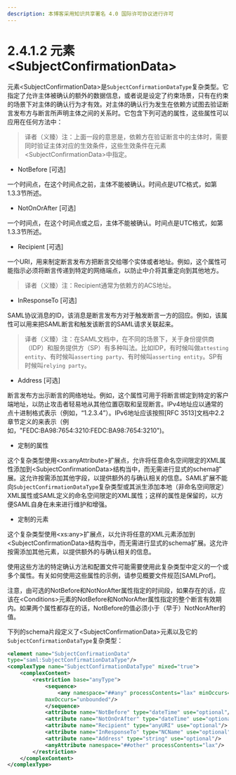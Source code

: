 ```yaml
---
description: 本博客采用知识共享署名 4.0 国际许可协议进行许可
---
```


# 2.4.1.2 元素\<SubjectConfirmationData>

元素\<SubjectConfirmationData\>是```SubjectConfirmationDataType```复杂类型。它指定了允许主体被确认的额外的数据信息，或者说是设定了约束场景，只有在约束的场景下对主体的确认行为才有效。对主体的确认行为发生在依赖方试图去验证断言发布方与断言所声明主体之间的关系时。它包含下列可选的属性，这些属性可以应用在任何方法中：

> 译者（义臻）注：上面一段的意思是，依赖方在验证断言中的主体时，需要同时验证主体对应的生效条件，这些生效条件在元素\<SubjectConfirmationData>中指定。

+ NotBefore [可选]

一个时间点，在这个时间点之前，主体不能被确认。时间点是UTC格式，如第1.3.3节所述。

+ NotOnOrAfter [可选]

一个时间点，在这个时间点或之后，主体不能被确认。时间点是UTC格式，如第1.3.3节所述。

+ Recipient [可选]

一个URI，用来制定断言发布方把断言交给哪个实体或者地址。例如，这个属性可能指示必须将断言传递到特定的网络端点，以防止中介将其重定向到其他地方。

> 译者（义臻）注：Recipient通常为依赖方的ACS地址。

+ InResponseTo [可选]

SAML协议消息的ID，该消息是断言发布方对于触发断言一方的回应。例如，该属性可以用来把SAML断言和触发该断言的SAML请求关联起来。

> 译者（义臻）注：在SAML文档中，在不同的场景下，关于身份提供商（IDP）和服务提供方（SP）有多种叫法。比如IDP，有时候叫做```attesting entity```、有时候叫```asserting party```、有时候叫```asserting entity```。SP有时候叫```relying party```。

+ Address [可选]

断言发布方出示断言的网络地址。例如，这个属性可用于将断言绑定到特定的客户端地址，以防止攻击者轻易地从其他位置窃取和呈现断言。IPv4地址应以通常的点十进制格式表示（例如，“1.2.3.4”）。IPv6地址应该按照[RFC 3513]文档中2.2章节定义的来表示（例如，"FEDC:BA98:7654:3210:FEDC:BA98:7654:3210")。


+ 定制的属性   

这个复杂类型使用\<xs:anyAttribute\>扩展点，允许将任意命名空间限定的XML属性添加到\<SubjectConfirmationData\>结构当中，而无需进行显式的schema扩展。这允许按需添加其他字段，以提供额外的与确认相关的信息。SAML扩展不能向```SubjectConfirmationDataType```复杂类型或其派生添加本地（非命名空间限定）XML属性或SAML定义的命名空间限定的XML属性；这样的属性是保留的，以方便SAML自身在未来进行维护和增强。

+ 定制的元素

这个复杂类型使用\<xs:any\>扩展点，以允许将任意的XML元素添加到\<SubjectConfirmationData\>结构当中，而无需进行显式的schema扩展。这允许按需添加其他元素，以提供额外的与确认相关的信息。

使用这些方法的特定确认方法和配置文件可能需要使用此复杂类型中定义的一个或多个属性。有关如何使用这些属性的示例，请参见概要文件规范[SAMLProf]。    

注意，由可选的NotBefore和NotNorAfter属性指定的时间段，如果存在的话，应该在\<Conditions\>元素的NotBefore和NotNorAfter属性指定的整个断言有效期内。如果两个属性都存在的话，NotBefore的值必须小于（早于）NotNorAfter的值。

下列的schema片段定义了\<SubjectConfirmationData\>元素以及它的```SubjectConfirmationDataType```复杂类型：

```xml
<element name="SubjectConfirmationData"
type="saml:SubjectConfirmationDataType"/>
<complexType name="SubjectConfirmationDataType" mixed="true">
    <complexContent>
        <restriction base="anyType">
            <sequence>
                <any namespace="##any" processContents="lax" minOccurs="0"
            maxOccurs="unbounded"/>
            </sequence>
            <attribute name="NotBefore" type="dateTime" use="optional"/>
            <attribute name="NotOnOrAfter" type="dateTime" use="optional"/>
            <attribute name="Recipient" type="anyURI" use="optional"/>
            <attribute name="InResponseTo" type="NCName" use="optional"/>
            <attribute name="Address" type="string" use="optional"/>
            <anyAttribute namespace="##other" processContents="lax"/>
        </restriction>
    </complexContent>
</complexType>
```
